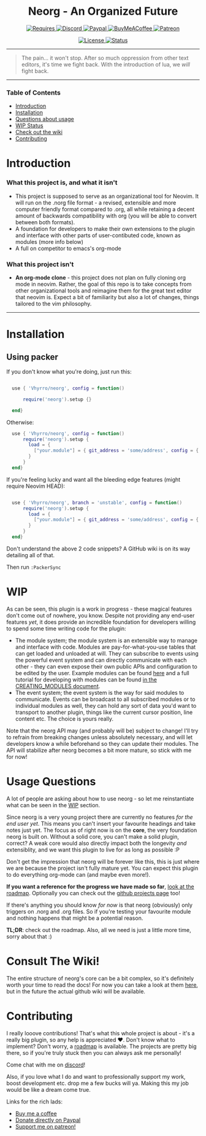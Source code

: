 <div align="center">

# Neorg - An Organized Future

<a href="https://github.com/neovim/neovim"> ![Requires](https://img.shields.io/badge/requires-neovim%200.5%2B-green?style=flat-square&logo=neovim) </a>
<a href="https://discord.gg/T6EgTAX7ht"> ![Discord](https://img.shields.io/badge/discord-join-7289da?style=flat-square&logo=discord) </a>
<a href="https://paypal.me/ewaczupryna?locale.x=en_GB"> ![Paypal](https://img.shields.io/badge/support-paypal-blue?style=flat-square&logo=paypal) </a>
<a href="https://www.buymeacoffee.com/vhyrro"> ![BuyMeACoffee](https://img.shields.io/badge/support-buy%20me%20a%20coffee-ffdd00?style=flat-square&logo=buy-me-a-coffee) </a>
<a href="https://patreon.com/vhyrro"> ![Patreon](https://img.shields.io/badge/support-patreon-F96854?style=flat-square&logo=patreon) </a>

<a href="/LICENSE"> ![License](https://img.shields.io/badge/license-GPL%20v3-brightgreen?style=flat-square) </a>
<a href="#wip"> ![Status](https://img.shields.io/badge/status-WIP-informational?style=flat-square) </a>

</div>

---

> The pain... it won't stop. After so much oppression from other text editors, it's time we fight back.
With the introduction of lua, we *will* fight back.

---

### Table of Contents
- [Introduction](#introduction)
- [Installation](#installation)
- [Questions about usage](#usage-questions)
- [WIP Status](#wip)
- [Check out the wiki](#consult-the-wiki)
- [Contributing](#contributing)

# Introduction
### What this project is, and what it isn't
  - This project is supposed to serve as an organizational tool for Neovim. It will run on the .norg file format - a revised, extensible and more computer friendly format compared to .org, all while retaining a decent amount of backwards compatibility with org (you will be able to convert between both formats).
  - A foundation for developers to make their own extensions to the plugin and interface with other parts of user-contibuted code, known as modules (more info below)
  - A full on competitor to emacs's org-mode
 ### What this project isn't
  - **An org-mode clone** - this project does not plan on fully cloning org mode in neovim. Rather, the goal of this repo is to take concepts from other organizational tools and reimagine them for the great text editor that neovim is. Expect a bit of familiarity but also a lot of changes, things tailored to the vim philosophy.

---
# Installation
## Using packer

If you don't know what you're doing, just run this:

```lua

  use { 'Vhyrro/neorg', config = function()

      require('neorg').setup {}

  end}
```

Otherwise:

```lua
  use { 'Vhyrro/neorg', config = function()
      require('neorg').setup {
        load = {
          ["your.module"] = { git_address = 'some/address', config = { ... } }
        }
      }
  end}
```

If you're feeling lucky and want all the bleeding edge features (might require Neovim HEAD):
```lua

  use { 'Vhyrro/neorg', branch = 'unstable', config = function()
      require('neorg').setup {
        load = {
          ["your.module"] = { git_address = 'some/address', config = { ... } }
        }
      }
  end}
```

Don't understand the above 2 code snippets? A GitHub wiki is on its way detailing all of that.

Then run `:PackerSync`

# WIP
As can be seen, this plugin is a work in progress - these magical features don't come out of nowhere, you know. Despite not providing any end-user features *yet*, it does provide an incredible foundation for developers willing to spend some time writing code for the plugin:
- The module system; the module system is an extensible way to manage and interface with code. Modules are pay-for-what-you-use tables that can get loaded and unloaded at will. They can subscribe to events using the powerful event system and can directly communicate with each other - they can even expose their own public APIs and configuration to be edited by the user. Example modules can be found [here](lua/neorg/modules/core) and a full tutorial for developing with modules can be found [in the CREATING_MODULES document](https://github.com/Vhyrro/neorg/blob/main/docs/CREATING_MODULES.md).
- The event system; the event system is the way for said modules to communicate. Events can be broadcast to all subscribed modules or to individual modules as well, they can hold any sort of data you'd want to transport to another plugin, things like the current cursor position, line content etc. The choice is yours really.

Note that the neorg API may (and probably will be) subject to change! I'll try to refrain from breaking changes unless absolutely necessary, and will let developers know a while beforehand so they can update their modules. The API will stabilize after neorg becomes a bit more mature, so stick with me for now!

# Usage Questions
A lot of people are asking about how to use neorg - so let me reinstantiate what can be seen in the [WIP](#wip) section.

Since neorg is a very young project there are currently no features *for the end user yet*. This means you can't insert your favourite headings and take notes just yet. The focus as of right now is on the **core**, the very foundation neorg is built on. Without a solid core, you can't make a solid plugin, correct? A weak core would also directly impact both the longevity *and* extensiblity, and we want this plugin to live for as long as possible :P

Don't get the impression that neorg will be forever like this, this is just where we are because the project isn't fully mature yet. You can expect this plugin to do everything org-mode can (and maybe even more!).

**If you want a reference for the progress we have made so far**, [look at the roadmap](/docs/ROADMAP.md). Optionally you can check out the [github projects page](https://github.com/vhyrro/neorg/projects) too!

If there's anything you should know *for now* is that neorg (obviously) only triggers on .norg and .org files. So if you're testing your favourite module and nothing happens that might be a potential reason.

**TL;DR**: check out the roadmap. Also, all we need is just a little more time, sorry about that :)

# Consult The Wiki!
The entire structure of neorg's core can be a bit complex, so it's definitely worth your time to read the docs! For now you can take a look at them [here](docs/README.md), but in the future the actual github wiki will be available.

# Contributing
I really looove contributions! That's what this whole project is about - it's a really big plugin, so any help is appreciated :heart:. Don't know what to implement? Don't worry, a [roadmap](/docs/ROADMAP.md) is available. The projects are pretty big there, so if you're truly stuck then you can always ask me personally!

Come chat with me on [discord](https://discord.gg/T6EgTAX7ht)!

Also, if you love what I do and want to professionally support my work, boost development etc. drop me a few bucks will ya. Making this my job would be like a dream come true.

Links for the rich lads:
- [Buy me a coffee](https://www.buymeacoffee.com/vhyrro)
- [Donate directly on Paypal](https://paypal.me/ewaczupryna?locale.x=en_GB)
- [Support me on patreon!](https://patreon.com/vhyrro)
